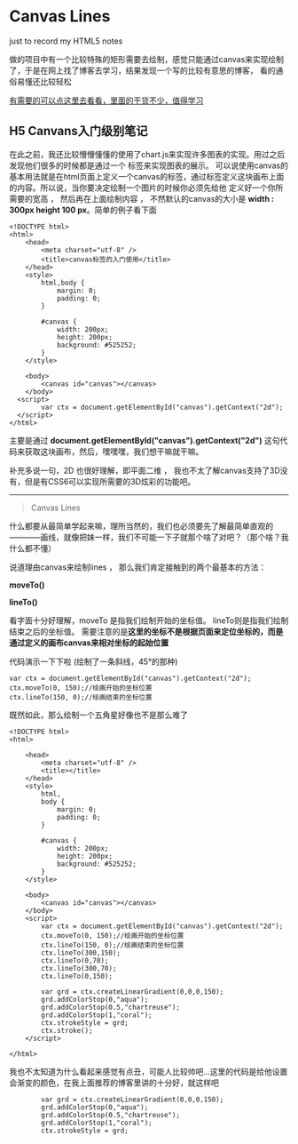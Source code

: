 # Canvas Lines 
just to record my HTML5 notes 

做的项目中有一个比较特殊的矩形需要去绘制，感觉只能通过canvas来实现绘制了，于是在网上找了博客去学习，结果发现一个写的比较有意思的博客，
看的通俗易懂还比较轻松

[有需要的可以点这里去看看，里面的干货不少，值得学习](http://www.cnblogs.com/vajoy/p/3589717.html)

## H5 Canvans入门级别笔记

在此之前，我还比较懵懵懂懂的使用了chart.js来实现许多图表的实现。用过之后发现他们很多的时候都是通过一个<canvas></canvas> 标签来实现图表的展示。
可以说使用canvas的基本用法就是在html页面上定义一个canvas的标签，通过标签定义这块画布上面的内容。所以说，当你要决定绘制一个图片的时候你必须先给他
定义好一个你所需要的宽高 ， 然后再在上面绘制内容 ， 不然默认的canvas的大小是 **width : 300px height 100 px**。简单的例子看下面
```
<!DOCTYPE html>
<html>
	<head>
		<meta charset="utf-8" />
		<title>canvas标签的入门使用</title>
	</head>
	<style>
		html,body {
			margin: 0;
			padding: 0;
		}
		
		#canvas {
			width: 200px;
			height: 200px;
			background: #525252;
		}
	</style>

	<body>
		<canvas id="canvas"></canvas>
	</body>
  <script>
		var ctx = document.getElementById("canvas").getContext("2d");
  </script>
</html>
````
主要是通过 **document.getElementById("canvas").getContext("2d")** 这句代码来获取这块画布，然后，嘿嘿嘿，我们想干嘛就干嘛。

补充多说一句，2D 也很好理解，即平面二维 ， 我也不太了解canvas支持了3D没有，但是有CSS6可以实现所需要的3D炫彩的功能吧。
***
> Canvas Lines

什么都要从最简单学起来嘛，理所当然的，我们也必须要先了解最简单直观的————画线，就像把妹一样，我们不可能一下子就那个啥了对吧？（那个啥？我什么都不懂）

说道理由canvas来绘制lines ， 那么我们肯定接触到的两个最基本的方法：

**moveTo()**

**lineTo()**

看字面十分好理解，moveTo 是指我们绘制开始的坐标值。 lineTo则是指我们绘制结束之后的坐标值。 
需要注意的是**这里的坐标不是根据页面来定位坐标的，而是通过定义的画布canvas来相对坐标的起始位置**

代码演示一下下啦 (绘制了一条斜线，45°的那种)
````
var ctx = document.getElementById("canvas").getContext("2d");
ctx.moveTo(0, 150);//绘画开始的坐标位置
ctx.lineTo(150, 0);//绘画结束的坐标位置
````
既然如此，那么绘制一个五角星好像也不是那么难了
````
<!DOCTYPE html>
<html>

	<head>
		<meta charset="utf-8" />
		<title></title>
	</head>
	<style>
		html,
		body {
			margin: 0;
			padding: 0;
		}
		
		#canvas {
			width: 200px;
			height: 200px;
			background: #525252;
		}
	</style>

	<body>
		<canvas id="canvas"></canvas>
	</body>
	<script>
		var ctx = document.getElementById("canvas").getContext("2d");
		ctx.moveTo(0, 150);//绘画开始的坐标位置
		ctx.lineTo(150, 0);//绘画结束的坐标位置
		ctx.lineTo(300,150);
		ctx.lineTo(0,70);
		ctx.lineTo(300,70);
		ctx.lineTo(0,150);
		
		var grd = ctx.createLinearGradient(0,0,0,150);
		grd.addColorStop(0,"aqua");
		grd.addColorStop(0.5,"chartreuse");
		grd.addColorStop(1,"coral");
		ctx.strokeStyle = grd;
		ctx.stroke();
	</script>

</html>
````
我也不太知道为什么看起来感觉有点丑，可能人比较帅吧...这里的代码是给他设置会渐变的颜色，在我上面推荐的博客里讲的十分好，就这样吧
````
		var grd = ctx.createLinearGradient(0,0,0,150);
		grd.addColorStop(0,"aqua");
		grd.addColorStop(0.5,"chartreuse");
		grd.addColorStop(1,"coral");
		ctx.strokeStyle = grd;
````

